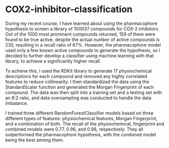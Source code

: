 # COX2-inhibitor-classification
During my recent course, I have learned about using the pharmacophore hypothesis to screen a library of 100037 compounds for COX-2 inhibitors. Out of the 1000 most prominent compounds returned, 159 of them were found to be true active, despite the actual number of active compounds is 235, resulting in a recall ratio of 67%. However, the pharmacophore model used only a few known active compounds to generate the hypothesis, so I decided to further develop a classifier using machine learning with that library, to achieve a significantly higher recall.

To achieve this, I used the RDKit library to generate 17 physiochemical descriptions for each compound and removed any highly correlated features to reduce collinearity. I then standardized the data using the StandardScalar function and generated the Morgan Fingerprint of each compound. The data was then split into a training set and a testing set with an 8:2 ratio, and data oversampling was conducted to handle the data imbalance.

I trained three different RandomForestClassifier models based on three different types of features: physiochemical features, Morgan Fingerprint, and a combination of both. The recall of the physiochemical, fingerprint and combined models were 0.77, 0.96, and 0.98, respectively. They all outperformed the pharmacophore hypothesis, with the combined model being the best among them.

